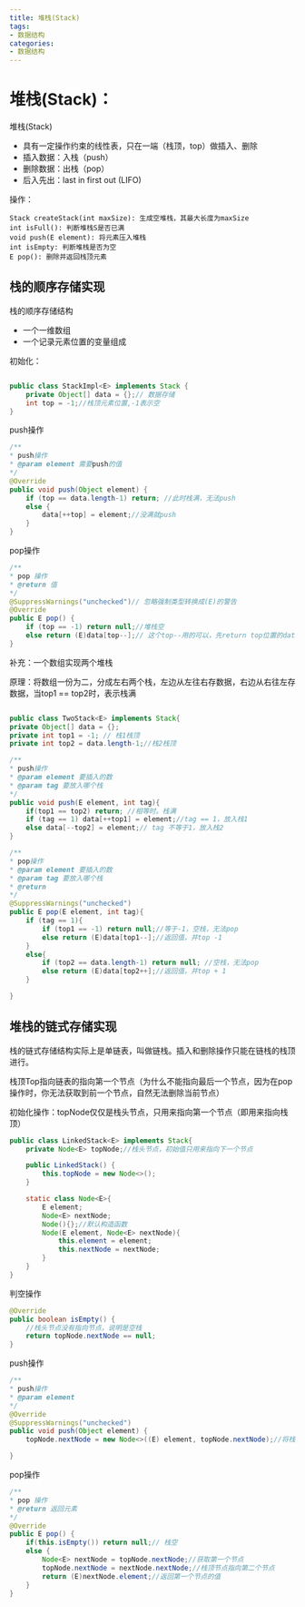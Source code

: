 ```yaml
---
title: 堆栈(Stack)
tags: 
- 数据结构
categories: 
- 数据结构
---
```



# 堆栈(Stack)：

堆栈(Stack)
- 具有一定操作约束的线性表，只在一端（栈顶，top）做插入、删除
- 插入数据：入栈（push）
- 删除数据：出栈（pop）
- 后入先出：last in first out (LIFO)

操作：
```
Stack createStack(int maxSize): 生成空堆栈，其最大长度为maxSize
int isFull(): 判断堆栈S是否已满
void push(E element): 将元素压入堆栈
int isEmpty: 判断堆栈是否为空
E pop(): 删除并返回栈顶元素
```

## 栈的顺序存储实现

栈的顺序存储结构
- 一个一维数组
- 一个记录元素位置的变量组成

初始化：
```java

public class StackImpl<E> implements Stack {
    private Object[] data = {};// 数据存储
    int top = -1;//栈顶元素位置,-1表示空
}
```

push操作
```java
/**
* push操作
* @param element 需要push的值
*/
@Override
public void push(Object element) {
    if (top == data.length-1) return; //此时栈满，无法push
    else {
        data[++top] = element;//没满就push
    }
}
```

pop操作

```java
/**
* pop 操作
* @return 值
*/
@SuppressWarnings("unchecked")// 忽略强制类型转换成(E)的警告
@Override
public E pop() {
    if (top == -1) return null;//堆栈空
    else return (E)data[top--];// 这个top--用的可以，先return top位置的data后，栈顶位置-1
}
```

补充：一个数组实现两个堆栈

原理：将数组一份为二，分成左右两个栈，左边从左往右存数据，右边从右往左存数据，当top1 == top2时，表示栈满

```java

public class TwoStack<E> implements Stack{
private Object[] data = {};
private int top1 = -1; // 栈1栈顶
private int top2 = data.length-1;//栈2栈顶

/**
* push操作
* @param element 要插入的数
* @param tag 要放入哪个栈
*/
public void push(E element, int tag){
    if(top1 == top2) return; //相等时。栈满
    if (tag == 1) data[++top1] = element;//tag == 1，放入栈1
    else data[--top2] = element;// tag 不等于1，放入栈2
}

/**
* pop操作
* @param element 要插入的数
* @param tag 要放入哪个栈
* @return
*/
@SuppressWarnings("unchecked")
public E pop(E element, int tag){
    if (tag == 1){
        if (top1 == -1) return null;//等于-1，空栈，无法pop
        else return (E)data[top1--];//返回值，并top -1
    }
    else{
        if (top2 == data.length-1) return null; //空栈，无法pop
        else return (E)data[top2++];//返回值，并top + 1
    }

}
```

## 堆栈的链式存储实现

栈的链式存储结构实际上是单链表，叫做链栈。插入和删除操作只能在链栈的栈顶进行。

栈顶Top指向链表的指向第一个节点（为什么不能指向最后一个节点，因为在pop操作时，你无法获取到前一个节点，自然无法删除当前节点）

初始化操作：topNode仅仅是栈头节点，只用来指向第一个节点（即用来指向栈顶）


```java
public class LinkedStack<E> implements Stack{
    private Node<E> topNode;//栈头节点，初始值只用来指向下一个节点

    public LinkedStack() {
        this.topNode = new Node<>();
    }

    static class Node<E>{
        E element;
        Node<E> nextNode;
        Node(){};//默认构造函数
        Node(E element, Node<E> nextNode){
            this.element = element;
            this.nextNode = nextNode;
        }
    }
}
```

判空操作
```java
@Override
public boolean isEmpty() {
    //栈头节点没有指向节点，说明是空栈
    return topNode.nextNode == null;
}
```

push操作
```java
/**
* push操作
* @param element
*/
@Override
@SuppressWarnings("unchecked")
public void push(Object element) {
    topNode.nextNode = new Node<>((E) element, topNode.nextNode);//将栈头指向的node 赋值给新node，栈顶指向新node

}
```

pop操作
```java
/**
* pop 操作
* @return 返回元素
*/
@Override
public E pop() {
    if(this.isEmpty()) return null;// 栈空
    else {
        Node<E> nextNode = topNode.nextNode;//获取第一个节点
        topNode.nextNode = nextNode.nextNode;//栈顶节点指向第二个节点
        return (E)nextNode.element;//返回第一个节点的值
    }
}
```

